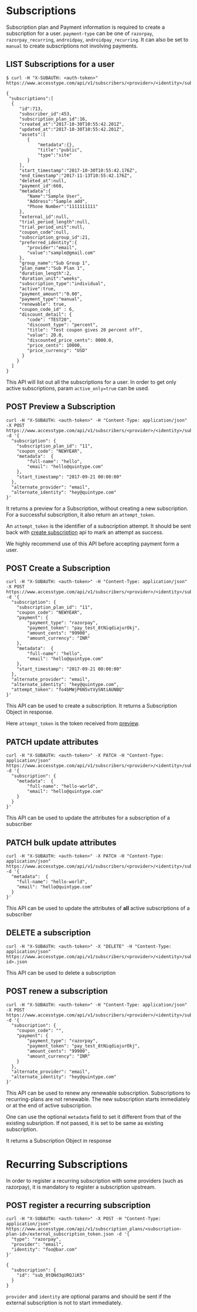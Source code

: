 # Subscriptions

Subscription plan and Payment information is required to create a subscription for a user.
`payment-type` can be one of `razorpay`, `razorpay_recurring`, `androidpay`, `androidpay_recurring`.
It can also be set to `manual` to create subscriptions not involving payments.

## LIST Subscriptions for a user

```shell
$ curl -H "X-SUBAUTH: <auth-token>" https://www.accesstype.com/api/v1/subscribers/<provider>/<identity>/subscriptions.json

{
 "subscriptions":[
  {
     "id":713,
     "subscriber_id":453,
     "subscription_plan_id":16,
     "created_at":"2017-10-30T10:55:42.201Z",
     "updated_at":"2017-10-30T10:55:42.201Z",
     "assets":[
        {
            "metadata":{},
            "title":"public",
            "type":"site"
        }
     ],
     "start_timestamp":"2017-10-30T10:55:42.176Z",
     "end_timestamp":"2017-11-13T10:55:42.176Z",
     "deleted_at":null,
     "payment_id":668,
     "metadata":{
        "Name":"Sample User",
        "Address":"Sample add",
        "Phone Number":"1111111111"
     },
     "external_id":null,
     "trial_period_length":null,
     "trial_period_unit":null,
     "coupon_code":null,
     "subscription_group_id":21,
     "preferred_identity":{
        "provider":"email",
        "value":"sample@gmail.com"
     },
     "group_name":"Sub Group 1",
     "plan_name":"Sub Plan 1",
     "duration_length":2,
     "duration_unit":"weeks",
     "subscription_type":"individual",
     "active":true,
     "payment_amount":"0.00",
     "payment_type":"manual",
     "renewable": true,
     "coupon_code_id" : 6,
     "discount_detail": {
        "code": "TEST20",
        "discount_type": "percent",
        "title": "Test coupon gives 20 percent off",
        "value": 20.0,
        "discounted_price_cents": 8000.0,
        "price_cents": 10000,
        "price_currency": "USD"
      }
    }
  ]
}
```

This API will list out all the subscriptions for a user.
In order to get only active subscriptions, param `active_only=true` can be used.

## POST Preview a Subscription

```shell
curl -H "X-SUBAUTH: <auth-token>" -H "Content-Type: application/json" -X POST https://www.accesstype.com/api/v1/subscribers/<provider>/<identity>/subscriptions/preview.json -d '{
  "subscription": {
    "subscription_plan_id": "11",
    "coupon_code": "NEWYEAR",
    "metadata":  {
        "full-name": "hello",
        "email": "hello@quintype.com"
    },
    "start_timestamp": "2017-09-21 00:00:00"
  },
  "alternate_provider": "email",
  "alternate_identity": "hey@quintype.com"
}'
```

It returns a preview for a Subscription, without creating a new subscription.
For a successful subscription, it also return an `attempt_token`.

An `attempt_token` is the identifier of a subscription attempt. It should be sent back with [create subscription](#post-create-a-subscription) api to mark an attempt as success.

We highly recommend use of this API before accepting payment form a user.


## POST Create a Subscription

```shell
curl -H "X-SUBAUTH: <auth-token>" -H "Content-Type: application/json" -X POST https://www.accesstype.com/api/v1/subscribers/<provider>/<identity>/subscriptions.json -d '{
  "subscription": {
    "subscription_plan_id": "11",
    "coupon_code": "NEWYEAR",
    "payment": {
        "payment_type": "razorpay",
        "payment_token": "pay_test_8tNiqdiajurOkj",
        "amount_cents": "99900",
        "amount_currency": "INR"
    },
    "metadata":  {
        "full-name": "hello",
        "email": "hello@quintype.com"
    },
    "start_timestamp": "2017-09-21 00:00:00"
  },
  "alternate_provider": "email",
  "alternate_identity": "hey@quintype.com",
  "attempt_token": "fo4bMWjP6N5vtVySNtiAUNBQ"
}'
```

This API can be used to create a subscription.
It returns a Subscription Object in response.

Here `attempt_token` is the token received from [preview](#post-preview-a-subscription).

## PATCH update attributes

```shell
curl -H "X-SUBAUTH: <auth-token>" -X PATCH -H "Content-Type: application/json" https://www.accesstype.com/api/v1/subscribers/<provider>/<identity>/subscriptions/<id>.json -d '{
  "subscription": {
    "metadata":  {
        "full-name": "hello-world",
        "email": "hello@quintype.com"
    }
  }
}'
```

This API can be used to update the attributes for a subscription of a subscriber

## PATCH bulk update attributes

```shell
curl -H "X-SUBAUTH: <auth-token>" -X PATCH -H "Content-Type: application/json" https://www.accesstype.com/api/v1/subscribers/<provider>/<identity>/subscriptions.json -d '{
  "metadata":  {
    "full-name": "hello-world",
    "email": "hello@quintype.com"
  }
}'
```

This API can be used to update the attributes of **all** active subscriptions of a subscriber

## DELETE a subscription

```shell
curl -H "X-SUBAUTH: <auth-token>" -X "DELETE" -H "Content-Type: application/json" https://www.accesstype.com/api/v1/subscribers/<provider>/<identity>/subscriptions/<subscription-id>.json
```

This API can be used to delete a subscription

## POST renew a subscription

```shell
curl -H "X-SUBAUTH: <auth-token>" -H "Content-Type: application/json" -X POST https://www.accesstype.com/api/v1/subscribers/<provider>/<identity>/subscriptions/<subscription_id>/renewals.json -d '{
  "subscription": {
    "coupon_code": "",
    "payment": {
        "payment_type": "razorpay",
        "payment_token": "pay_test_8tNiqdiajurOkj",
        "amount_cents": "99900",
        "amount_currency": "INR"
    }
  },
  "alternate_provider": "email",
  "alternate_identity": "hey@quintype.com"
}'
```

This API can be used to renew any renewable subscription.
Subscriptions to recurring-plans are not renewable.
The new subscription starts immediately or at the end of active subscription.

One can use the optional `metadata` field to set it different from that of the existing subsription. If not passed, it is set to be same as existing subscription.

It returns a Subscription Object in response


# Recurring Subscriptions

In order to register a recurring subscription with some providers (such as razorpay), it is mandatory to register a subscription upstream.

## POST register a recurring subscription

```shell
curl -H "X-SUBAUTH: <auth-token>" -X POST -H "Content-Type: application/json" https://www.accesstype.com/api/v1/subscription_plans/<subscription-plan-id>/external_subscription_token.json -d '{
  "type": "razorpay",
  "provider": "email",
  "identity": "foo@bar.com"
}'

{
  "subscription": {
    "id": "sub_8tQNd3qURQJiK5"
  }
}
```

`provider` and `identity` are optional params and should be sent if the external subscription is not to start immediately.
